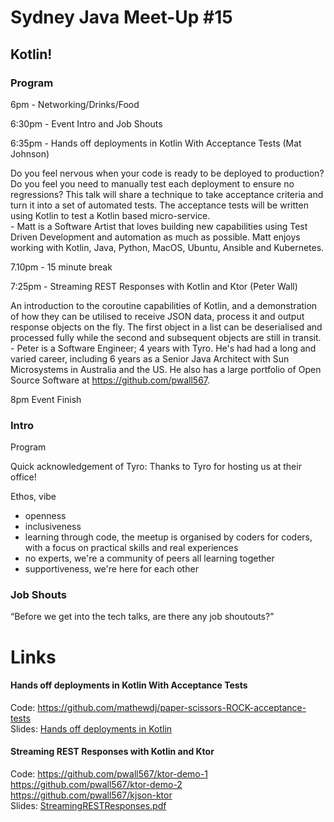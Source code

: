 # Sydney Java Meet-Up #15
## Kotlin!

### Program
6pm - Networking/Drinks/Food  

6:30pm - Event Intro and Job Shouts  

6:35pm - Hands off deployments in Kotlin With Acceptance Tests (Mat Johnson)  

Do you feel nervous when your code is ready to be deployed to production? Do you feel you need to manually test each deployment to ensure no regressions? This talk will share a technique to take acceptance criteria and turn it into a set of automated tests. The acceptance tests will be written using Kotlin to test a Kotlin based micro-service.  
\- Matt is a Software Artist that loves building new capabilities using Test Driven Development and automation as much as possible. Matt enjoys working with Kotlin, Java, Python, MacOS, Ubuntu, Ansible and Kubernetes.  

7.10pm - 15 minute break  

7:25pm - Streaming REST Responses with Kotlin and Ktor (Peter Wall)  

An introduction to the coroutine capabilities of Kotlin, and a demonstration of how they can be utilised to receive JSON data, process it and output response objects on the fly. The first object in a list can be deserialised and processed fully while the second and subsequent objects are still in transit.  
\- Peter is a Software Engineer; 4 years with Tyro. He's had had a long and varied career, including 6 years as a Senior Java Architect with Sun Microsystems in Australia and the US. He also has a large portfolio of Open Source Software at https://github.com/pwall567.  

8pm Event Finish  


### Intro
Program

Quick acknowledgement of Tyro:
Thanks to Tyro for hosting us at their office!

Ethos, vibe
* openness
* inclusiveness
* learning through code, the meetup is organised by coders for coders, with a focus on practical skills and real experiences
* no experts, we're a community of peers all learning together
* supportiveness, we're here for each other

### Job Shouts
“Before we get into the tech talks, are there any job shoutouts?”


# Links

#### Hands off deployments in Kotlin With Acceptance Tests
Code: https://github.com/mathewdj/paper-scissors-ROCK-acceptance-tests  
Slides: [Hands off deployments in Kotlin](https://github.com/SydneyJavaMeetup/meetup-15-kotlin/files/12090155/Hands.off.deployments.in.Kotlin.pdf)  

#### Streaming REST Responses with Kotlin and Ktor
Code: 
https://github.com/pwall567/ktor-demo-1  
https://github.com/pwall567/ktor-demo-2  
https://github.com/pwall567/kjson-ktor  
Slides: [StreamingRESTResponses.pdf](https://github.com/SydneyJavaMeetup/meetup-15-kotlin/files/12091789/StreamingRESTResponses.pdf)


